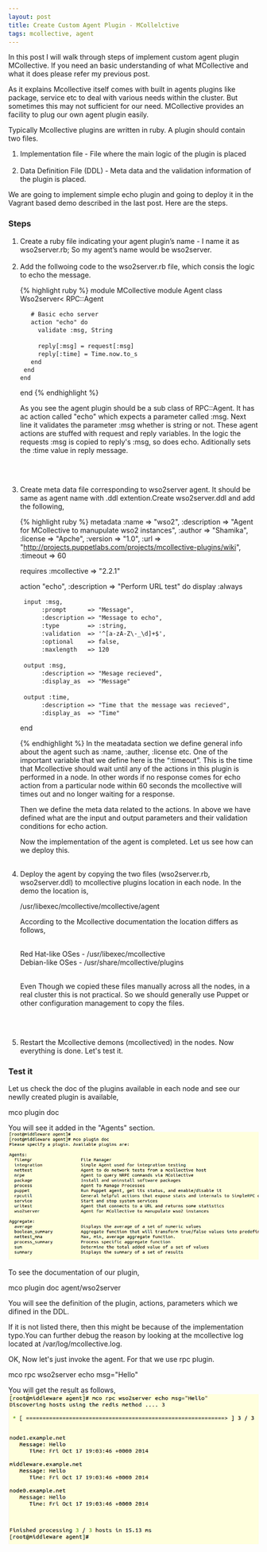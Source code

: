 ```yaml
---
layout: post
title: Create Custom Agent Plugin - MCollelctive
tags: mcollective, agent
---
```

In this post I will walk through steps of implement custom agent plugin MCollective. If you need an basic understanding of what MCollective and what it does please refer my previous post.

As it explains Mcollective itself comes with built in agents plugins like package, service etc to deal with various needs within the cluster. But sometimes this may not sufficient for our need. MCollective provides an facility to plug our own agent plugin easily. 

Typically Mcollective plugins are written in ruby. A plugin should contain two files.

<ol>
<li>
Implementation file - File where the main logic of the plugin is placed <br/><br/>
</li><li>
Data Definition File (DDL) - Meta data and the validation information of the plugin is placed.
</li>
</ol>

We are going to implement simple echo plugin and going to deploy it in the Vagrant based demo described in the last post. Here are the steps. 

<h3>Steps</h3>

<ol>
<li>
Create a ruby file indicating your agent plugin’s name - I name it as wso2server.rb; So my agent’s name would be wso2server.
<br/><br/></li><li>
Add the follwoing code to the wso2server.rb file, which consis the logic to echo the message.

{% highlight ruby %}
 module MCollective
   module Agent
     class Wso2server< RPC::Agent
       
       # Basic echo server
       action "echo" do
         validate :msg, String

         reply[:msg] = request[:msg]
         reply[:time] = Time.now.to_s
       end
     end
    end
 end
 {% endhighlight %}

As you see the agent plugin should be a sub class of RPC::Agent. It has ac action called "echo" which expects a parameter called :msg. Next line it validates the parameter :msg whether is string or not. These agent actions are stuffed with request and reply variables. In the logic the requests :msg is copied to reply's :msg, so does echo. Aditionally sets the :time value in reply message.

<br/><br/></li>
<li>
Create meta data file corresponding to wso2server agent. It should be same as agent name with .ddl extention.Create wso2server.ddl and add the following,

{% highlight ruby %}
metadata        :name        => "wso2",
                :description => "Agent for MCollective to manupulate wso2 instances",
                :author      => "Shamika",
                :license     => "Apche",
                :version     => "1.0",
                :url         => "http://projects.puppetlabs.com/projects/mcollective-plugins/wiki",
                :timeout     => 60

requires :mcollective => "2.2.1"

action "echo", :description => "Perform URL test" do
    display :always

     input :msg,
          :prompt      => "Message",
          :description => "Message to echo",
          :type        => :string,
          :validation  => '^[a-zA-Z\-_\d]+$',
          :optional    => false,
          :maxlength   => 120

     output :msg,
          :description => "Mesage recieved",
          :display_as  => "Message"

     output :time,
          :description => "Time that the message was recieved",
          :display_as  => "Time"

end

{% endhighlight %}
In the meatadata section we define general info about the agent such as :name, :auther, :license etc. One of the important variable that we define here is the “:timeout”. This is the time that Mcollective should wait until any of the actions in this plugin is performed in a node. In other words if no response comes for echo action from a particular node within 60 seconds the mcollective will times out and no longer waiting for a response.

Then we define the meta data related to the actions. In above we have defined what are the input and output parameters and their validation conditions for echo action.

Now the implementation of the agent is completed. Let us see how can we deploy this.
<br/><br/></li><li>
Deploy the agent by copying the two files (wso2server.rb, wso2server.ddl) to mcollective plugins location in each node. In the demo the location is,

/usr/libexec/mcollective/mcollective/agent

According to the Mcollective documentation the location differs as follows, <br /><br/>

Red Hat-like OSes - /usr/libexec/mcollective <br />
Debian-like OSes - /usr/share/mcollective/plugins <br /><br/>

Even Though we copied these files manually across all the nodes, in a real cluster this is not practical. So we should generally use Puppet or other configuration management to copy the files.

<br/><br/></li><li>
Restart the Mcollective demons (mcollectived) in the nodes.
Now everything is done. Let's test it.
</li>
</ol>

<h3>Test it</h3>

Let us check the doc of the plugins available in each node and see our newlly created plugin is available,

mco plugin doc

You will see it added in the "Agents" section.
![New agent listing](/images/posts/20141017/custom_agent.png)

To see the documentation of our plugin,

mco plugin doc agent/wso2server

You will see the definition of the plugin, actions, parameters which we difined in the DDL.

If it is not listed there, then this might be because of the implementation typo.You can further debug the reason by looking at the mcollective log located at /var/log/mcollective.log.

OK, Now let's just invoke the agent. For that we use rpc plugin.

mco rpc wso2server echo msg="Hello"

You will get the result as follows,
![New agent invocation](/images/posts/20141017/plugin_invocation.png)



